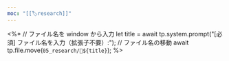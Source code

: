 ```yaml
---
moc: "[[🏷️research]]"
---
```


<%*
// ファイル名を window から入力
let title = await tp.system.prompt("[必須] ファイル名を入力（拡張子不要）:");
// ファイル名の移動
await tp.file.move(`05_research/🧠${title}`);
%> 